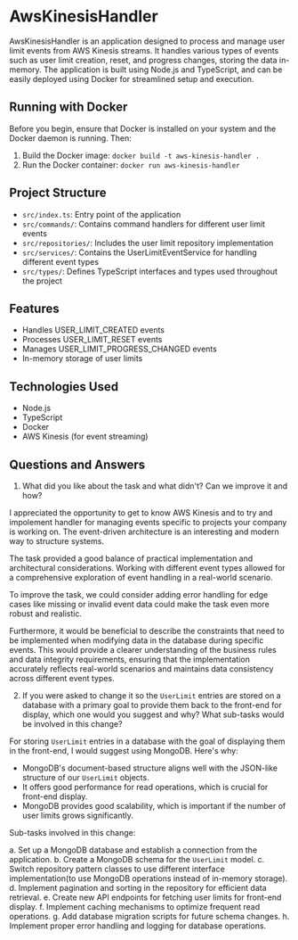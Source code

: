 # AwsKinesisHandler

AwsKinesisHandler is an application designed to process and manage user limit events from AWS Kinesis streams. It handles various types of events such as user limit creation, reset, and progress changes, storing the data in-memory. The application is built using Node.js and TypeScript, and can be easily deployed using Docker for streamlined setup and execution.

## Running with Docker

Before you begin, ensure that Docker is installed on your system and the Docker daemon is running. Then:

1. Build the Docker image: `docker build -t aws-kinesis-handler .`
2. Run the Docker container: `docker run aws-kinesis-handler`

## Project Structure

- `src/index.ts`: Entry point of the application
- `src/commands/`: Contains command handlers for different user limit events
- `src/repositories/`: Includes the user limit repository implementation
- `src/services/`: Contains the UserLimitEventService for handling different event types
- `src/types/`: Defines TypeScript interfaces and types used throughout the project

## Features

- Handles USER_LIMIT_CREATED events
- Processes USER_LIMIT_RESET events
- Manages USER_LIMIT_PROGRESS_CHANGED events
- In-memory storage of user limits

## Technologies Used

- Node.js
- TypeScript
- Docker
- AWS Kinesis (for event streaming)

## Questions and Answers

1. What did you like about the task and what didn't? Can we improve it and how?

I appreciated the opportunity to get to know AWS Kinesis and to try and impolement handler for managing events specific to projects your company is working on. The event-driven architecture is an interesting and modern way to structure systems.

The task provided a good balance of practical implementation and architectural considerations. Working with different event types allowed for a comprehensive exploration of event handling in a real-world scenario.

To improve the task, we could consider adding error handling for edge cases like missing or invalid event data could make the task even more robust and realistic.

Furthermore, it would be beneficial to describe the constraints that need to be implemented when modifying data in the database during specific events. This would provide a clearer understanding of the business rules and data integrity requirements, ensuring that the implementation accurately reflects real-world scenarios and maintains data consistency across different event types.

2. If you were asked to change it so the `UserLimit` entries are stored on a database with a primary goal to provide them back to the front-end for display, which one would you suggest and why? What sub-tasks would be involved in this change?

For storing `UserLimit` entries in a database with the goal of displaying them in the front-end, I would suggest using MongoDB. Here's why:

- MongoDB's document-based structure aligns well with the JSON-like structure of our `UserLimit` objects.
- It offers good performance for read operations, which is crucial for front-end display.
- MongoDB provides good scalability, which is important if the number of user limits grows significantly.

Sub-tasks involved in this change:

a. Set up a MongoDB database and establish a connection from the application.
b. Create a MongoDB schema for the `UserLimit` model.
c. Switch repository pattern classes to use different interface implementation(to use MongoDB operations instead of in-memory storage).
d. Implement pagination and sorting in the repository for efficient data retrieval.
e. Create new API endpoints for fetching user limits for front-end display.
f. Implement caching mechanisms to optimize frequent read operations.
g. Add database migration scripts for future schema changes.
h. Implement proper error handling and logging for database operations.

